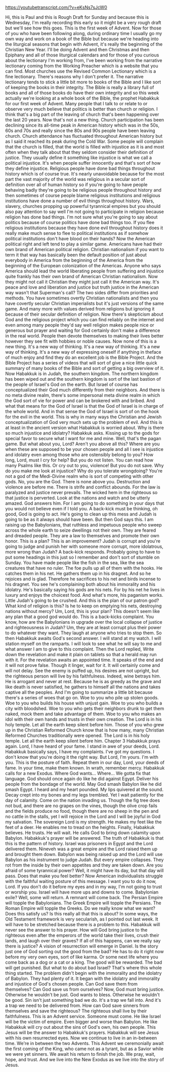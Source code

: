 https://youtubetranscript.com/?v=eKsNs7sJcW0

 Hi, this is Paul and this is Rough Draft for Sunday and because this is Wednesday, I'm really recording this early so it might be a very rough draft but we'll see how this goes. This is the first week of Advent. Now for those of you who have been following along, during ordinary time I usually go my own way and work on a book of the Bible but because we're heading into the liturgical seasons that begin with Advent, it's really the beginning of the Christian New Year. I'll be doing Advent and then Christmas and then Epiphany and all of those liturgical calendars and for those of you curious about the lectionary I'm working from, I've been working from the narrative lectionary coming from the Working Preacher which is a website that you can find. Most churches use the Revised Common Lectionary which is a fine lectionary. There's reasons why I don't prefer it. The narrative lectionary tends to stick a little bit more to books of the Bible and I like sort of keeping the books in their integrity. The Bible is really a library full of books and all of those books do have their own integrity and so this week actually we're looking at a whole book of the Bible, the prophet Habakkuk for our first week of Advent. Many people that I talk to or relate to or observe very much believe that politics is better than church or religion. I think that's a big part of the leaving of church that's been happening over the last 20 years. Now that's not a new thing. Church participation has been declining since its all-time peak in American history which was in the 50s, 60s and 70s and really since the 80s and 90s people have been leaving church. Church attendance has fluctuated throughout American history but as I said it reached its peak during the Cold War. Some people will complain that the church is filled, that the world is filled with injustice as it is and most often when they talk about that they seldom consider their definition of justice. They usually define it something like injustice is what we call a political injustice. It's when people suffer innocently and that's sort of how they define injustice. Religious people have done bad things throughout history which is of course true. It's nearly unavoidable because for the most part the vast majority of the world was religious in a secular sort of definition over all of human history so if you're going to have people behaving badly they're going to be religious people throughout history and then sometimes of course people blame religious institutions and religious institutions have done a number of evil things throughout history. Wars, slavery, churches propping up powerful tyrannical empires but you should also pay attention to say well I'm not going to participate in religion because religion has done bad things. I'm not sure what you're going to say about politics because of course politics have done bad things too. If you flee religious institutions because they have done evil throughout history does it really make much sense to flee to political institutions as if somehow political institutions don't have blood on their hands? Now the American political right and left tend to play a similar game. Americans have had their own brand of American political religion. Christian nationalism if you want to term it that way has basically been the default position of just about everybody in America from the beginning of the America from the beginning of the European colonization of the Americas. Anyone who says America should lead the world liberating people from suffering and injustice quite frankly has their own brand of American Christian nationalism. Now they might not call it Christian they might just call it the American way. It's peace and love and liberation and justice but truth justice in the American way wasn't that Superman's call? The two sides differ from priorities and methods. You have sometimes overtly Christian nationalists and then you have covertly secular Christian imperialists but it's just versions of the same game. And many more with values derived from religions but ignoring it because of their secular definition of religion. Now there's skepticism about God and the religious project which you can find reliably on the internet and even among many people they'd say well religion makes people nice or generous but prayer and waiting for God certainly don't make a difference in the real world. People then devote themselves to making their lives better however they see fit with hobbies or noble causes. Now none of this is a new thing. It's a new way of thinking. It's a new way of thinking. It's a new way of thinking. It's a new way of expressing oneself if anything in theface of much enjoy and find they do an excellent job is the Bible Project. And the Bible Project has a series of videos that will sort of give a nice little quick summary of many books of the Bible and sort of getting a big overview of it. Now Habakkuk is in Judah, the southern kingdom. The northern kingdom has been wiped out and the southern kingdom is sort of the last bastion of the people of Israel's God on the earth. But Israel of course has conceptualized their God much differently from their neighbors. And there is no meta divine realm, there's some impersonal meta divine realm in which the God sort of vie for power and can be brokered with and bribed. And what that means for the God of Israel is that the God of Israel is in charge of the whole world. And in that sense the God of Israel is sort of on the hook for the evil in the world. This is why in many ways the Christian and Jewish conceptualization of God very much sets up the problem of evil. And this is at least in the ancient version what Habakkuk is worried about. Why is there so much injustice and idolatry? Habakkuk asks. Kissing up to the gods for special favor to secure what I want for me and mine. Well, that's the pagan game. But what about you, Lord? Aren't you above all this? Where are you when these are supposed to be your chosen people and all I see is injustice and idolatry even among those who are ostensibly belong to you? How long, Lord, must I cry for help? But you do not listen. You can read how many Psalms like this. Or cry out to you, violence! But you do not save. Why do you make me look at injustice? Why do you tolerate wrongdoing? You're not a god of the Medi-Divine realm who is sort of competing with other gods. No, you are the God. There is none above you. Destruction and violence are before me. There is strife and conflict abounds. For the law is paralyzed and justice never prevails. The wicked hem in the righteous so that justice is perverted. Look at the nations and watch and be utterly amazed. God answers him. For I am going to do something in your days that you would not believe even if I told you. A back-kick must be thinking, oh good, God is going to act. He's going to clean up this mess and Judah is going to be as it always should have been. But then God says this. I am raising up the Babylonians, that ruthless and impetuous people who sweep across the whole earth to seize dwellings not their own. They are feared and dreaded people. They are a law to themselves and promote their own honor. This is a plan? This is an improvement? Judah is corrupt and you're going to judge and punish her with someone more corrupt, more idolatrous, more wrong than Judah? A back-kick responds. Probably going to have to put some headings in this just so I remember and don't sort of stumble on Sunday. You have made people like the fish in the sea, like the sea creatures that have no ruler. The foe pulls up all of them with the hooks. He catches them in his net. He gathers them up in his dragnet. And so he rejoices and is glad. Therefore he sacrifices to his net and birds incense to his dragnet. You see he's complaining both about his immorality and his idolatry. He's basically saying his gods are his nets. For by his net he lives in luxury and enjoys the choicest food. And what's more, his paganism works. Little Judah's going to be crushed. And this is the plan of our patron god? What kind of religion is this? Is he to keep on emptying his nets, destroying nations without mercy? Um, Lord, this is your plan? This doesn't seem like any plan that a good god would do. This is a back-kicks complaint. You know, how are the Babylonians in upgrade over the local collapse of justice and righteousness in Judah? Um, they are at least corrupt plus their power to do whatever they want. They laugh at anyone who tries to stop them. So then Habakkuk awaits God's second answer. I will stand at my watch. I will station myself on the ramparts. I will look to see what he will say to me and what answer I am to give to this complaint. Then the Lord replied, Write down the revelation and make it plain on tablets so that a herald may run with it. For the revelation awaits an appointed time. It speaks of the end and it will not prove false. Though it linger, wait for it. It will certainly come and will not delay. See the enemy is puffed up, his desires are not upright, but the righteous person will live by his faithfulness. Indeed, wine betrays him. He is arrogant and never at rest. Because he is as greedy as the grave and like death is never satisfied, he gathers to himself all the nations and takes captive all the peoples. And I'm going to summarize a little bit because there's a series of woes that go on. Woe to you who pile up stolen goods. Woe to you who builds his house with unjust gain. Woe to you who builds a city with bloodshed. Woe to you who gets their neighbors drunk to get them naked, mock them and take advantage of them. Woe to you who makes an idol with their own hands and trusts in their own creation. The Lord is in his holy temple. Let all the earth keep silent before him. Those of you who grew up in the Christian Reformed Church know that is how many, many Christian Reformed Churches traditionally were opened. The Lord is in his holy temple. Let all the earth keep silent before him. Chapter 3 Habakkuk prays again. Lord, I have heard of your fame. I stand in awe of your deeds, Lord. Habakkuk basically says, I have my complaints. I've got my questions. I don't know that you're doing it the right way. But Lord, I'm yours. I'm with you. This is the posture of faith. Repeat them in our day, Lord, your deeds of fame. In your time, make them known. In wrath, remember mercy. Habakkuk calls for a new Exodus. Where God wants... Where... We gotta fix that language. God should once again do like he did against Egypt. Deliver his people from the bondage of the world. May God smash Babylon like he did smash Egypt. I heard and my heart pounded. My lips quivered at the sound. Decay crept into my bones and my legs trembled. Yet I wait patiently for the day of calamity. Come on the nation invading us. Though the fig tree does not bud, and there are no grapes on the vines, though the olive crop fails and the fields produce no food, though there are no sheep in the pen and no cattle in the stalls, yet I will rejoice in the Lord and I will be joyful in God my salvation. The sovereign Lord is my strength. He makes my feet like the feet of a deer. He enables me to tread on the heights. Finally, Habakkuk believes. He trusts. He will wait. He calls God to bring down calamity upon Babylon. Habakkuk's prayer will be answered. The truth of Habakkuk is that this is the pattern of history. Israel was prisoners in Egypt and the Lord delivered them. Nineveh was a great empire and the Lord raised them up and brought them down. Babylon was being raised up and the Lord will use Babylon as his instrument to judge Judah. But every empire collapses. They rot from the inside by their own appetites and they are taken down. Are you afraid of some tyrannical power? Well, it might have its day, but that day will pass. Does that make you feel better? Now American individualists struggle with the faithful waiting posture of this message. I want you to do it now, Lord. If you don't do it before my eyes and in my way, I'm not going to trust or worship you. Israel will have more ups and downs to come. Babylonian exile? Well, some will return. A remnant will come back. The Persian Empire will topple the Babylonians. The Greek Empire will topple the Persians. The Roman Empire will topple the Greeks. Do we really know what we want? Does this satisfy us? Is this really all that this is about? In some ways, the Old Testament framework is very secularish, as I pointed out last week. It will have to be stretched because there is a problem to this. Habakkuk will never see the answer to his prayer. How will God bring justice to the righteous even after the emperors of the world take their lives, crush their lands, and laugh over their graves? If all of this happens, can we really say there is justice? A vision of resurrection will emerge in Daniel. Is the story just one of God sorting out the good from the bad? He has to do it right now before my very own eyes, sort of like karma. Or some next life where you come back as a dog or a cat or a king. The good will be rewarded. The bad will get punished. But what to do about bad Israel? That's where this whole thing started. The problem didn't begin with the immorality and the idolatry of Babylon. They had plenty of it. It began with the idolatry and immorality and injustice of God's chosen people. Can God save them from themselves? Can God save us from ourselves? Now, God must bring justice. Otherwise he wouldn't be just. God wants to bless. Otherwise he wouldn't be good. Sin isn't just something bad we do. It's a trap we fall into. And it's a trap we need to be delivered from. How can God save sinners from themselves and save the righteous? The righteous shall live by their faithfulness. This is an Advent service. Someone must come. He like Israel will be the victim of empire. Even bigger and worse than Babylon. He like Habakkuk will cry out about the sins of God's own, his own people. This Jesus will be the answer to Habakkuk's prayers. Habakkuk will see Jesus with his own resurrected eyes. Now we continue to live in an in-between time. We're in between the two Advents. This Advent we ceremonially await the first coming of the King, who came not as a tyrant, but as a Savior while we were yet sinners. We await his return to finish the job. We pray, wait, hope, and trust. And we live into the New Exodus as we live into the story of Jesus.